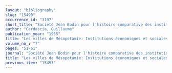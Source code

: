 ```yaml
---
layout: "bibliography"
slug: "15490"
occurrence_id: "3197"
short_title: "Société Jean Bodin pour l'histoire comparative des institutions. Recueils 7 (1955), 51-61"
author: "Cardascia, Guillaume"
publication_year: "1955"
title: "Les villes de Mésopotamie: Institutions économiques et sociales"
volume_no_: "7"
pages: "51-61"
journal: "Société Jean Bodin pour l'histoire comparative des institutions."
title: "Les villes de Mésopotamie: Institutions économiques et sociales"
previous_item: "15493"
---
```

